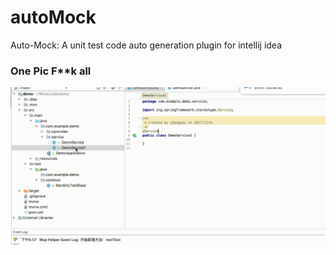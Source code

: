 # autoMock
Auto-Mock: A unit test code auto generation plugin for intellij idea

### One Pic F**k all


![效果](https://github.com/immershy/autoMock/blob/master/image/autoMock1.gif)
